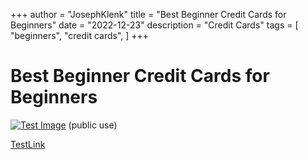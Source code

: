 +++
author = "JosephKlenk"
title = "Best Beginner Credit Cards for Beginners"
date = "2022-12-23"
description = "Credit Cards"
tags = [
    "beginners",
    "credit cards",
]
+++

# Best Beginner Credit Cards for Beginners
[![Test Image](/images/tweet.png)](https://www.twitter.com/JosephKlenk) (public use)

[TestLink](jklenk.com)



